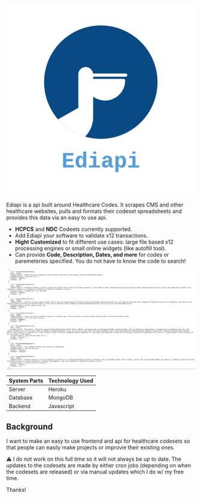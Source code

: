 <h4 align="center">
  <img src="./demo/logo_transparent.png" alt="Ediapi logo">
</h4>

Ediapi is a api built around Healthcare Codes. It scrapes CMS and other healthcare websites, pulls and formats their codeset spreadsheets and provides this data via an easy to use api.

* **HCPCS** and **NDC** Codeets currently supported.
* Add Ediapi your software to validate x12 transactions.
* **Hight Customized** to fit different use cases: large file based x12 processing engines
 or small online widgets (like autofill tool).
* Can provide **Code, Description, Dates, and more** for codes or paremeteries specified. You do not have to know the code to search! 

<p align="center">
  <img src="./demo/example.png" alt="Ediapi response" width="738">
</p>


| System Parts  | Technology Used |
| ------------- | ------------- |
| Server  | Heroku  |
| Database  | MongoDB  |
| Backend | Javascript | 

## Background
I want to make an easy to use frontend and api for healthcare codesets so
that people can easily make projects or improvie their existing ones. 

⚠️ I do not work on this full time so it will not always be up to date. 
The updates to the codesets are made by either cron jobs (depending on when the
codesets are released) or via manual updates which I do w/ my free time. 

Thanks!
